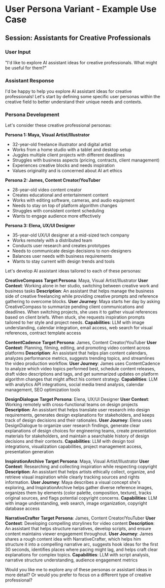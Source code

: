 # User Persona Variant - Example Use Case

## Session: Assistants for Creative Professionals

### User Input
"I'd like to explore AI assistant ideas for creative professionals. What might be useful for them?"

### Assistant Response

I'd be happy to help you explore AI assistant ideas for creative professionals! Let's start by defining some specific user personas within the creative field to better understand their unique needs and contexts.

### Persona Development

Let's consider these creative professional personas:

**Persona 1: Maya, Visual Artist/Illustrator**
- 32-year-old freelance illustrator and digital artist
- Works from a home studio with a tablet and desktop setup
- Juggles multiple client projects with different deadlines
- Struggles with business aspects (pricing, contracts, client management)
- Experiences creative blocks and needs inspiration
- Values originality and is concerned about AI art ethics

**Persona 2: James, Content Creator/YouTuber**
- 28-year-old video content creator
- Creates educational and entertainment content
- Works with editing software, cameras, and audio equipment
- Needs to stay on top of platform algorithm changes
- Struggles with consistent content scheduling
- Wants to engage audience more effectively

**Persona 3: Elena, UX/UI Designer**
- 35-year-old UX/UI designer at a mid-sized tech company
- Works remotely with a distributed team
- Conducts user research and creates prototypes
- Needs to communicate design decisions to non-designers
- Balances user needs with business requirements
- Wants to stay current with design trends and tools

Let's develop AI assistant ideas tailored to each of these personas:

**CreativeCompass**
**Target Persona**: Maya, Visual Artist/Illustrator
**User Context**: Working alone in her studio, switching between creative work and business tasks
**Description**: An assistant that helps manage the business side of creative freelancing while providing creative prompts and reference gathering to overcome blocks.
**User Journey**: Maya starts her day by asking CreativeCompass to summarize pending client communications and deadlines. When switching projects, she uses it to gather visual references based on client briefs. When stuck, she requests inspiration prompts tailored to her style and project needs.
**Capabilities**: LLM with image understanding, calendar integration, email access, web search for visual references, contract template access

**ContentCadence**
**Target Persona**: James, Content Creator/YouTuber
**User Context**: Planning, filming, editing, and promoting video content across platforms
**Description**: An assistant that helps plan content calendars, analyzes performance metrics, suggests trending topics, and streamlines the video production workflow.
**User Journey**: James uses ContentCadence to analyze which video topics performed best, schedule content releases, draft video descriptions and tags, and get summarized updates on platform algorithm changes that might affect his content strategy.
**Capabilities**: LLM with analytics API integrations, social media trend analysis, calendar management, SEO optimization tools

**DesignDialogue**
**Target Persona**: Elena, UX/UI Designer
**User Context**: Working remotely with cross-functional teams on design projects
**Description**: An assistant that helps translate user research into design requirements, generates design explanations for stakeholders, and keeps track of design decisions and their rationales.
**User Journey**: Elena uses DesignDialogue to organize user research findings, generate clear explanations of design choices for engineering teams, create presentation materials for stakeholders, and maintain a searchable history of design decisions and their contexts.
**Capabilities**: LLM with design tool integrations, visualization capabilities, project management access, presentation generation

**InspirationArchive**
**Target Persona**: Maya, Visual Artist/Illustrator
**User Context**: Researching and collecting inspiration while respecting copyright
**Description**: An assistant that helps artists ethically collect, organize, and retrieve visual inspiration while clearly tracking sources and rights information.
**User Journey**: Maya describes a visual concept she's exploring, and InspirationArchive helps gather diverse reference images, organizes them by elements (color palette, composition, texture), tracks original sources, and flags potential copyright concerns.
**Capabilities**: LLM with image understanding, web search, image organization, copyright database access

**NarrativeCrafter**
**Target Persona**: James, Content Creator/YouTuber
**User Context**: Developing compelling storylines for video content
**Description**: An assistant that helps structure narratives, develop scripts, and ensure content maintains viewer engagement throughout.
**User Journey**: James shares a rough content idea with NarrativeCrafter, which helps him structure it into a compelling narrative arc, suggests hook ideas for the first 30 seconds, identifies places where pacing might lag, and helps craft clear explanations for complex topics.
**Capabilities**: LLM with script analysis, narrative structure understanding, audience engagement metrics

Would you like me to explore any of these personas or assistant ideas in more detail? Or would you prefer to focus on a different type of creative professional?
